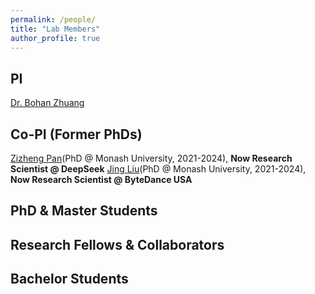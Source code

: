 ```yaml
---
permalink: /people/
title: "Lab Members"
author_profile: true
---
```


## PI
[Dr. Bohan Zhuang](https://www.baidu.com)

## Co-PI (Former PhDs)
[Zizheng Pan](https://www.baidu.com)(PhD @ Monash University, 2021-2024), **Now Research Scientist @ DeepSeek**
[Jing Liu](https://www.baidu.com)(PhD @ Monash University, 2021-2024), **Now Research Scientist @ ByteDance USA**

## PhD & Master Students

## Research Fellows & Collaborators

## Bachelor Students

